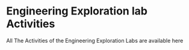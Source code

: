 # Engineering Exploration lab Activities
All The Activities of the Engineering Exploration Labs are available here
